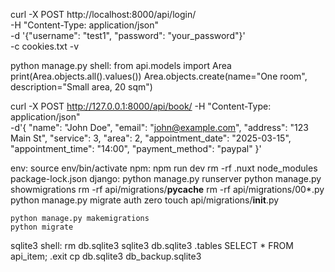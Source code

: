 curl -X POST http://localhost:8000/api/login/ \
  -H "Content-Type: application/json" \
  -d '{"username": "test1", "password": "your_password"}' \
  -c cookies.txt -v

python manage.py shell:
    from api.models import Area
    print(Area.objects.all().values())
    Area.objects.create(name="One room", description="Small area, 20 sqm")

curl -X POST http://127.0.0.1:8000/api/book/ -H "Content-Type: application/json" \
    -d'{
        "name": "John Doe",
        "email": "john@example.com",
        "address": "123 Main St",
        "service": 3,
        "area": 2,
        "appointment_date": "2025-03-15",
        "appointment_time": "14:00",
        "payment_method": "paypal"
    }'

env:
    source env/bin/activate
npm:
    npm run dev
    rm -rf .nuxt node_modules package-lock.json
django:
    python manage.py runserver
    python manage.py showmigrations
    rm -rf api/migrations/__pycache__
    rm -rf api/migrations/00*.py
    python manage.py migrate auth zero
    touch api/migrations/__init__.py

    python manage.py makemigrations
    python migrate
sqlite3 shell:
    rm db.sqlite3
    sqlite3 db.sqlite3
    .tables
    SELECT * FROM api_item;
    .exit
    cp db.sqlite3 db_backup.sqlite3




